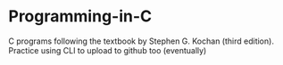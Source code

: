 # Programming-in-C
C programs following the textbook by Stephen G. Kochan (third edition). Practice using CLI to upload to github too (eventually)
